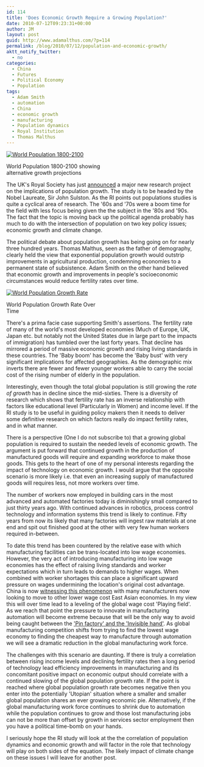 ```yaml
---
id: 114
title: 'Does Economic Growth Require a Growing Population?'
date: 2010-07-12T09:23:31+00:00
author: JM
layout: post
guid: http://www.adamalthus.com/?p=114
permalink: /blog/2010/07/12/population-and-economic-growth/
aktt_notify_twitter:
  - no
categories:
  - China
  - Futures
  - Political Economy
  - Population
tags:
  - Adam Smith
  - automation
  - China
  - economic growth
  - manufacturing
  - Population dynamics
  - Royal Institution
  - Thomas Malthus
---
```

<div id="attachment_117" style="width: 253px" class="wp-caption alignright">
  <a title="World Population" href="http://en.wikipedia.org/wiki/World_population" target="_blank"><img class="size-medium wp-image-117" title="World Population 1800-2100" src="http://i2.wp.com/www.adamalthus.com/wp-content/uploads/2010/07/588px-World-Population-1800-2100-294x300.png?fit=243%2C248" alt="World Population 1800-2100" srcset="http://i1.wp.com/www.adamalthus.com/wp-content/uploads/2010/07/588px-World-Population-1800-2100.png?resize=294%2C300 294w, http://i1.wp.com/www.adamalthus.com/wp-content/uploads/2010/07/588px-World-Population-1800-2100.png?w=588 588w" sizes="(max-width: 243px) 100vw, 243px" data-recalc-dims="1" /></a>

  <p class="wp-caption-text">
    World Population 1800-2100 showing alternative growth projections
  </p>
</div>

The UK's Royal Society has just <a title="BBC News" href="http://bit.ly/clQa61" target="_blank">announced</a> a major new research project on the implications of population growth. The study is to be headed by the Nobel Laureate, Sir John Sulston. As the RI points out populations studies is quite a cyclical area of research. The '60s and '70s were a boom time for the field with less focus being given the the subject in the '80s and '90s. The fact that the topic is moving back up the political agenda probably has much to do with the intersection of population on two key policy issues; economic growth and climate change.<!--excerpt-->

The political debate about population growth has being going on for nearly three hundred years. Thomas Malthus, seen as the father of demography, clearly held the view that exponential population growth would outstrip improvements in agricultural production, condemning economies to a permanent state of subsistence. Adam Smith on the other hand believed that economic growth and improvements in people's socioeconomic circumstances would reduce fertility rates over time.

<div id="attachment_115" style="width: 259px" class="wp-caption alignright">
  <a href="http://i2.wp.com/www.adamalthus.com/wp-content/uploads/2010/07/300px-World_population_increase_history.svg_.png"><img class="size-full wp-image-115" title="World Population Growth Rate" src="http://i2.wp.com/www.adamalthus.com/wp-content/uploads/2010/07/300px-World_population_increase_history.svg_.png?fit=249%2C187" alt="World Population Growth Rate" data-recalc-dims="1" /></a>

  <p class="wp-caption-text">
    World Population Growth Rate Over Time
  </p>
</div>

There's a prima facie case supporting Smith's assertions. The fertility rate of many of the world's most developed economies (Much of Europe, UK, Japan etc. but notably not the United States due in large part to the impacts of immigration) has tumbled over the last forty years. That decline has mirrored a period of massive economic growth and rising living standards in these countries. The 'Baby boom' has become the 'Baby bust' with very significant implications for affected geographies. As the demographic mix inverts there are fewer and fewer younger workers able to carry the social cost of the rising number of elderly in the population.

Interestingly, even though the total global population is still growing the _rate of growth_ has in decline since the mid-sixties. There is a diversity of research which shows that fertility rate has an inverse relationship with factors like educational level (Particularly in Women) and income level. If the RI study is to be useful in guiding policy makers then it needs to deliver some definitive research on which factors really do impact fertility rates, and in what manner.

There is a perspective (One I do not subscribe to) that a growing global population is required to sustain the needed levels of economic growth. The argument is put forward that continued growth in the production of manufactured goods will require and expanding workforce to make those goods. This gets to the heart of one of my personal interests regarding the impact of technology on economic growth. I would argue that the opposite scenario is more likely i.e. that even an increasing supply of manufactured goods will requires less, not more workers over time.

The number of workers now employed in building cars in the most advanced and automated factories today is diminishingly small compared to just thirty years ago. With continued advances in robotics, process control technology and information systems this trend is likely to continue. Fifty years from now its likely that many factories will ingest raw materials at one end and spit out finished good at the other with very few human workers required in-between.

To date this trend has been countered by the relative ease with which manufacturing facilities can be trans-located into low wage economies. However, the very act of introducing manufacturing into low wage economies has the effect of raising living standards and worker expectations which in turn leads to demands to higher wages. When combined with worker shortages this can place a significant upward pressure on wages undermining the location's original cost advantage. China is now <a title="China wages rise" href="http://www.nytimes.com/2010/02/27/business/global/27yuan.html" target="_blank">witnessing this phenomenon</a> with many manufacturers now looking to move to other lower wage cost East Asian economies. In my view this will over time lead to a leveling of the global wage cost 'Playing field'. As we reach that point the pressure to innovate in manufacturing automation will become extreme because that will be the only way to avoid being caught between the <a title="Smith and Malthus" href="http://www.adamalthus.com/why-adamalthus/" target="_self">'Pin factory' and the 'Invisible hand'</a>. As global manufacturing competition shifts from trying to find the lowest wage economy to finding the cheapest way to manufacture through automation we will see a dramatic reduction in the global manufacturing work force.

The challenges with this scenario are daunting. If there is truly a correlation between rising income levels and declining fertility rates then a long period of technology lead efficiency improvements in manufacturing and its concomitant positive impact on economic output should correlate with a continued slowing of the global population growth rate. If the point is reached where global population growth rate becomes negative then you enter into the potentially 'Utopian' situation where a smaller and smaller global population shares an ever growing economic pie. Alternatively, if the global manufacturing work force continues to shrink due to automation while the population continues to grow and those lost manufacturing jobs can not be more than offset by growth in services sector employment then you have a political time-bomb on your hands.

I seriously hope the RI study will look at the the correlation of population dynamics and economic growth and will factor in the role that technology will play on both sides of the equation. The likely impact of climate change on these issues I will leave for another post.
